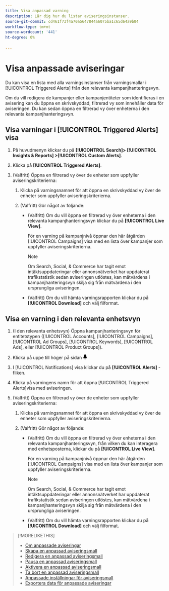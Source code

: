```yaml
---
title: Visa anpassad varning
description: Lär dig hur du listar aviseringsinstanser.
source-git-commit: cd461f73f4a70a5647844a6075ba1c65d64a9b04
workflow-type: tm+mt
source-wordcount: '441'
ht-degree: 0%

---
```


# Visa anpassade aviseringar

Du kan visa en lista med alla varningsinstanser från varningsmallar i [!UICONTROL Triggered Alerts] från den relevanta kampanjhanteringsvyn.

Om du vill redigera de kampanjer eller kampanjentiteter som identifieras i en avisering kan du öppna en skrivskyddad, filtrerad vy som innehåller data för aviseringen. Du kan sedan öppna en filtrerad vy över enheterna i den relevanta kampanjhanteringsvyn.

## Visa varningar i [!UICONTROL Triggered Alerts] visa

1. På huvudmenyn klickar du på **[!UICONTROL Search]> [!UICONTROL Insights & Reports] >[!UICONTROL Custom Alerts]**.

1. Klicka på **[!UICONTROL Triggered Alerts]**.

1. (Valfritt) Öppna en filtrerad vy över de enheter som uppfyller aviseringskriterierna:

   1. Klicka på varningsnamnet för att öppna en skrivskyddad vy över de enheter som uppfyller aviseringskriterierna.

   1. (Valfritt) Gör något av följande:

      * (Valfritt) Om du vill öppna en filtrerad vy över enheterna i den relevanta kampanjhanteringsvyn klickar du på **[!UICONTROL Live View]**.

         För en varning på kampanjnivå öppnar den här åtgärden [!UICONTROL Campaigns] visa med en lista över kampanjer som uppfyller aviseringskriterierna.

         >[!NOTE]
         >
         >Om Search, Social, &amp; Commerce har tagit emot intäktsuppdateringar eller annonsnätverket har uppdaterat trafikstatistik sedan aviseringen utlöstes, kan mätvärdena i kampanjhanteringsvyn skilja sig från mätvärdena i den ursprungliga aviseringen.

      * (Valfritt) Om du vill hämta varningsrapporten klickar du på **[!UICONTROL Download]** och välj filformat.

## Visa en varning i den relevanta enhetsvyn

1. (I den relevanta enhetsvyn) Öppna kampanjhanteringsvyn för entitetstypen ([!UICONTROL Accounts], [!UICONTROL Campaigns], [!UICONTROL Ad Groups], [!UICONTROL Keywords], [!UICONTROL Ads], eller [!UICONTROL Product Groups]).

1. Klicka på uppe till höger på sidan ![Meddelanden](/help/search-social-commerce/assets/notifications-panel.png "Meddelanden")

1. I [!UICONTROL Notifications] visa klickar du på **[!UICONTROL Alerts]** -fliken.

1. Klicka på varningens namn för att öppna [!UICONTROL Triggered Alerts]visa med aviseringen.

1. (Valfritt) Öppna en filtrerad vy över de enheter som uppfyller aviseringskriterierna:

   1. Klicka på varningsnamnet för att öppna en skrivskyddad vy över de enheter som uppfyller aviseringskriterierna.

   1. (Valfritt) Gör något av följande:

      * (Valfritt) Om du vill öppna en filtrerad vy över enheterna i den relevanta kampanjhanteringsvyn, från vilken du kan interagera med enhetsposterna, klickar du på **[!UICONTROL Live View]**.

         För en varning på kampanjnivå öppnar den här åtgärden [!UICONTROL Campaigns] visa med en lista över kampanjer som uppfyller aviseringskriterierna.

         >[!NOTE]
         >
         >Om Search, Social, &amp; Commerce har tagit emot intäktsuppdateringar eller annonsnätverket har uppdaterat trafikstatistik sedan aviseringen utlöstes, kan mätvärdena i kampanjhanteringsvyn skilja sig från mätvärdena i den ursprungliga aviseringen.

      * (Valfritt) Om du vill hämta varningsrapporten klickar du på **[!UICONTROL Download]** och välj filformat.


>[!MORELIKETHIS]
>
>* [Om anpassade aviseringar](alert-about.md)
>* [Skapa en anpassad aviseringsmall](alert-template-create.md)
>* [Redigera en anpassad aviseringsmall](alert-template-edit.md)
>* [Pausa en anpassad aviseringsmall](alert-template-pause.md)
>* [Aktivera en anpassad aviseringsmall](alert-template-activate.md)
>* [Ta bort en anpassad aviseringsmall](alert-template-delete.md)
>* [Anpassade inställningar för aviseringsmall](alert-template-settings.md)
>* [Exportera data för anpassade aviseringar](alert-export-data.md)

